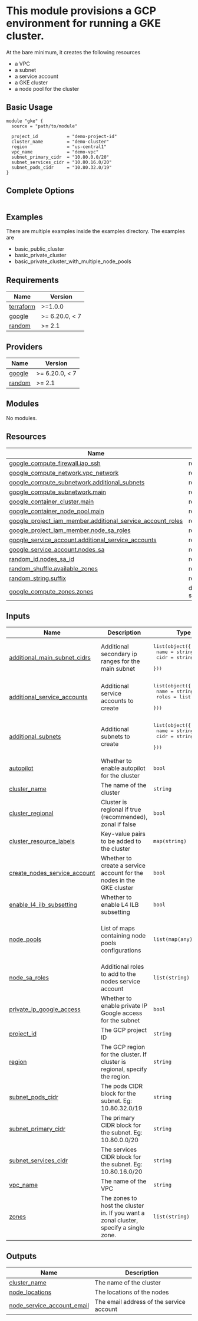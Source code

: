 # This module provisions a GCP environment for running a GKE cluster.

At the bare minimum, it creates the following resources
- a VPC
- a subnet
- a service account
- a GKE cluster
- a node pool for the cluster

## Basic Usage

```hcl
module "gke" {
  source = "path/to/module"

  project_id           = "demo-project-id"
  cluster_name         = "demo-cluster"
  region               = "us-central1"
  vpc_name             = "demo-vpc"
  subnet_primary_cidr  = "10.80.0.0/20"
  subnet_services_cidr = "10.80.16.0/20"
  subnet_pods_cidr     = "10.80.32.0/19"
}
```

## Complete Options

```hcl
```

## Examples

There are multiple examples inside the examples directory. The examples are
- basic_public_cluster
- basic_private_cluster
- basic_private_cluster_with_multiple_node_pools


<!-- BEGIN_TF_DOCS -->
## Requirements

| Name | Version |
|------|---------|
| <a name="requirement_terraform"></a> [terraform](#requirement\_terraform) | >=1.0.0 |
| <a name="requirement_google"></a> [google](#requirement\_google) | >= 6.20.0, < 7 |
| <a name="requirement_random"></a> [random](#requirement\_random) | >= 2.1 |

## Providers

| Name | Version |
|------|---------|
| <a name="provider_google"></a> [google](#provider\_google) | >= 6.20.0, < 7 |
| <a name="provider_random"></a> [random](#provider\_random) | >= 2.1 |

## Modules

No modules.

## Resources

| Name | Type |
|------|------|
| [google_compute_firewall.iap_ssh](https://registry.terraform.io/providers/hashicorp/google/latest/docs/resources/compute_firewall) | resource |
| [google_compute_network.vpc_network](https://registry.terraform.io/providers/hashicorp/google/latest/docs/resources/compute_network) | resource |
| [google_compute_subnetwork.additional_subnets](https://registry.terraform.io/providers/hashicorp/google/latest/docs/resources/compute_subnetwork) | resource |
| [google_compute_subnetwork.main](https://registry.terraform.io/providers/hashicorp/google/latest/docs/resources/compute_subnetwork) | resource |
| [google_container_cluster.main](https://registry.terraform.io/providers/hashicorp/google/latest/docs/resources/container_cluster) | resource |
| [google_container_node_pool.main](https://registry.terraform.io/providers/hashicorp/google/latest/docs/resources/container_node_pool) | resource |
| [google_project_iam_member.additional_service_account_roles](https://registry.terraform.io/providers/hashicorp/google/latest/docs/resources/project_iam_member) | resource |
| [google_project_iam_member.node_sa_roles](https://registry.terraform.io/providers/hashicorp/google/latest/docs/resources/project_iam_member) | resource |
| [google_service_account.additional_service_accounts](https://registry.terraform.io/providers/hashicorp/google/latest/docs/resources/service_account) | resource |
| [google_service_account.nodes_sa](https://registry.terraform.io/providers/hashicorp/google/latest/docs/resources/service_account) | resource |
| [random_id.nodes_sa_id](https://registry.terraform.io/providers/hashicorp/random/latest/docs/resources/id) | resource |
| [random_shuffle.available_zones](https://registry.terraform.io/providers/hashicorp/random/latest/docs/resources/shuffle) | resource |
| [random_string.suffix](https://registry.terraform.io/providers/hashicorp/random/latest/docs/resources/string) | resource |
| [google_compute_zones.zones](https://registry.terraform.io/providers/hashicorp/google/latest/docs/data-sources/compute_zones) | data source |

## Inputs

| Name | Description | Type | Default | Required |
|------|-------------|------|---------|:--------:|
| <a name="input_additional_main_subnet_cidrs"></a> [additional\_main\_subnet\_cidrs](#input\_additional\_main\_subnet\_cidrs) | Additional secondary ip ranges for the main subnet | <pre>list(object({<br/>    name = string<br/>    cidr = string<br/>  }))</pre> | `[]` | no |
| <a name="input_additional_service_accounts"></a> [additional\_service\_accounts](#input\_additional\_service\_accounts) | Additional service accounts to create | <pre>list(object({<br/>    name  = string<br/>    roles = list(string)<br/>  }))</pre> | `[]` | no |
| <a name="input_additional_subnets"></a> [additional\_subnets](#input\_additional\_subnets) | Additional subnets to create | <pre>list(object({<br/>    name = string<br/>    cidr = string<br/>  }))</pre> | `[]` | no |
| <a name="input_autopilot"></a> [autopilot](#input\_autopilot) | Whether to enable autopilot for the cluster | `bool` | `false` | no |
| <a name="input_cluster_name"></a> [cluster\_name](#input\_cluster\_name) | The name of the cluster | `string` | `"default"` | no |
| <a name="input_cluster_regional"></a> [cluster\_regional](#input\_cluster\_regional) | Cluster is regional if true (recommended), zonal if false | `bool` | `true` | no |
| <a name="input_cluster_resource_labels"></a> [cluster\_resource\_labels](#input\_cluster\_resource\_labels) | Key-value pairs to be added to the cluster | `map(string)` | `{}` | no |
| <a name="input_create_nodes_service_account"></a> [create\_nodes\_service\_account](#input\_create\_nodes\_service\_account) | Whether to create a service account for the nodes in the GKE cluster | `bool` | `true` | no |
| <a name="input_enable_l4_ilb_subsetting"></a> [enable\_l4\_ilb\_subsetting](#input\_enable\_l4\_ilb\_subsetting) | Whether to enable L4 ILB subsetting | `bool` | `true` | no |
| <a name="input_node_pools"></a> [node\_pools](#input\_node\_pools) | List of maps containing node pools configurations | `list(map(any))` | <pre>[<br/>  {<br/>    "name": "default-node-pool"<br/>  }<br/>]</pre> | no |
| <a name="input_node_sa_roles"></a> [node\_sa\_roles](#input\_node\_sa\_roles) | Additional roles to add to the nodes service account | `list(string)` | `[]` | no |
| <a name="input_private_ip_google_access"></a> [private\_ip\_google\_access](#input\_private\_ip\_google\_access) | Whether to enable private IP Google access for the subnet | `bool` | `true` | no |
| <a name="input_project_id"></a> [project\_id](#input\_project\_id) | The GCP project ID | `string` | n/a | yes |
| <a name="input_region"></a> [region](#input\_region) | The GCP region for the cluster. If cluster is regional, specify the region. | `string` | `"us-east1"` | no |
| <a name="input_subnet_pods_cidr"></a> [subnet\_pods\_cidr](#input\_subnet\_pods\_cidr) | The pods CIDR block for the subnet. Eg: 10.80.32.0/19 | `string` | n/a | yes |
| <a name="input_subnet_primary_cidr"></a> [subnet\_primary\_cidr](#input\_subnet\_primary\_cidr) | The primary CIDR block for the subnet. Eg: 10.80.0.0/20 | `string` | n/a | yes |
| <a name="input_subnet_services_cidr"></a> [subnet\_services\_cidr](#input\_subnet\_services\_cidr) | The services CIDR block for the subnet. Eg: 10.80.16.0/20 | `string` | n/a | yes |
| <a name="input_vpc_name"></a> [vpc\_name](#input\_vpc\_name) | The name of the VPC | `string` | n/a | yes |
| <a name="input_zones"></a> [zones](#input\_zones) | The zones to host the cluster in. If you want a zonal cluster, specify a single zone. | `list(string)` | `[]` | no |

## Outputs

| Name | Description |
|------|-------------|
| <a name="output_cluster_name"></a> [cluster\_name](#output\_cluster\_name) | The name of the cluster |
| <a name="output_node_locations"></a> [node\_locations](#output\_node\_locations) | The locations of the nodes |
| <a name="output_node_service_account_email"></a> [node\_service\_account\_email](#output\_node\_service\_account\_email) | The email address of the service account |
<!-- END_TF_DOCS -->
